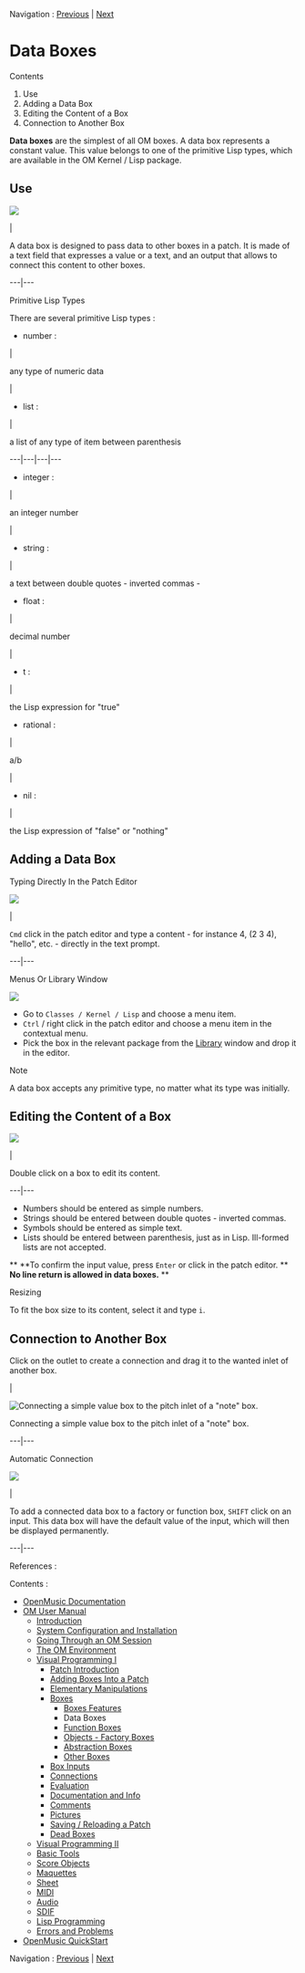 Navigation : [Previous](GraphicFeatures "page précédente\(Boxes
Features\)") | [Next](FunctionBoxes "Next\(Function
Boxes\)")


# Data Boxes

Contents

  1. Use
  2. Adding a Data Box
  3. Editing the Content of a Box
  4. Connection to Another Box

**Data boxes** are the simplest of all OM boxes. A data box represents a
constant value. This value belongs to one of the primitive Lisp types, which
are available in the OM Kernel / Lisp package.

## Use

![](../res/basictypebox.png)

|

A data box is designed to pass data to other boxes in a patch. It is made of a
text field that expresses a value or a text, and an output that allows to
connect this content to other boxes.  
  
---|---  
  
Primitive Lisp Types

There are several primitive Lisp types :

  * number :

|

any type of numeric data

|

  * list :

|

a list of any type of item between parenthesis  
  
---|---|---|---  
  
  * integer :

|

an integer number

|

  * string :

|

a text between double quotes - inverted commas -  
  
  * float :

|

decimal number

|

  * t :

|

the Lisp expression for "true"  
  
  * rational :

|

a/b

|

  * nil :

|

the Lisp expression of "false" or "nothing"  
  
## Adding a Data Box

Typing Directly In the Patch Editor

![](../res/editdata_icon.png)

|

`Cmd` click in the patch editor and type a content - for instance 4, (2 3 4),
"hello", etc. - directly in the text prompt.  
  
---|---  
  
Menus Or Library Window

![](../res/basictypemenu.png)

  *  Go to `Classes / Kernel / Lisp` and choose a menu item.
  * `Ctrl` / right click in the patch editor and choose a menu item in the contextual menu.
  * Pick the box in the relevant package from the [Library](Library) window and drop it in the editor. 

Note

A data box accepts any primitive type, no matter what its type was initially.

## Editing the Content of a Box

![](../res/promptbasictype_icon.png)

|

Double click on a box to edit its content.  
  
---|---  
  
  * Numbers should be entered as simple numbers.
  * Strings should be entered between double quotes - inverted commas.
  * Symbols should be entered as simple text.
  * Lists should be entered between parenthesis, just as in Lisp. Ill-formed lists are not accepted.

** **To confirm the input value, press `Enter` or click in the patch editor.
** **No line return is allowed in data boxes.** **

Resizing

To fit the box size to its content, select it and type `i`.

## Connection to Another Box

Click on the outlet to create a connection and drag it to the wanted inlet of
another box.

|

![Connecting a simple value box to the pitch inlet of a "note"
box.](../res/connecting.png)

Connecting a simple value box to the pitch inlet of a "note" box.  
  
---|---  
  
Automatic Connection

![](../res/autobasic.png)

|

To add a connected data box to a factory or function box, `SHIFT` click on an
input. This data box will have the default value of the input, which will then
be displayed permanently.  
  
---|---  
  
References :

Contents :

  * [OpenMusic Documentation](OM-Documentation)
  * [OM User Manual](OM-User-Manual)
    * [Introduction](00-Contents)
    * [System Configuration and Installation](Installation)
    * [Going Through an OM Session](Goingthrough)
    * [The OM Environment](Environment)
    * [Visual Programming I](BasicVisualProgramming)
      * [Patch Introduction](ProgrammingIntro)
      * [Adding Boxes Into a Patch](AddingBoxes)
      * [Elementary Manipulations](ElementaryManips)
      * [Boxes](Boxes)
        * [Boxes Features](GraphicFeatures)
        * Data Boxes
        * [Function Boxes](FunctionBoxes)
        * [Objects - Factory Boxes](FactoryBoxes)
        * [Abstraction Boxes](AbsBoxesIntro)
        * [Other Boxes](OtherBoxes)
      * [Box Inputs](BoxInputs)
      * [Connections](Connections)
      * [Evaluation](Evaluation)
      * [Documentation and Info](DocAndInfo)
      * [Comments](Comments)
      * [Pictures](Pictures)
      * [Saving / Reloading a Patch](SavingPatch)
      * [Dead Boxes](DeadBox)
    * [Visual Programming II](AdvancedVisualProgramming)
    * [Basic Tools](BasicObjects)
    * [Score Objects](ScoreObjects)
    * [Maquettes](Maquettes)
    * [Sheet](Sheet)
    * [MIDI](MIDI)
    * [Audio](Audio)
    * [SDIF](SDIF)
    * [Lisp Programming](Lisp)
    * [Errors and Problems](errors)
  * [OpenMusic QuickStart](QuickStart-Chapters)

Navigation : [Previous](GraphicFeatures "page précédente\(Boxes
Features\)") | [Next](FunctionBoxes "Next\(Function
Boxes\)")

